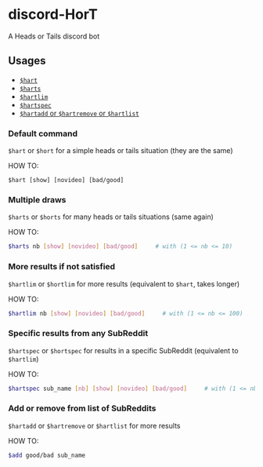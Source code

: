 # discord-HorT
A Heads or Tails discord bot

## Usages
- [``$hart``](https://github.com/erwanvivien/discord-HorT#default-command)
- [``$harts``](https://github.com/erwanvivien/discord-HorT#Multiple-draws)
- [``$hartlim``](https://github.com/erwanvivien/discord-HorT#More-results-if-not-satisfied)
- [``$hartspec``](https://github.com/erwanvivien/discord-HorT#Specific-results-from-any-SubReddit)
- [``$hartadd`` or ``$hartremove`` or ``$hartlist``](https://github.com/erwanvivien/discord-HorT#Add-or-remove-from-list-of-SubReddits)

### Default command
``$hart`` or ``$hort`` for a simple heads or tails situation (they are the same)

HOW TO:
```
$hart [show] [novideo] [bad/good]
```

### Multiple draws
``$harts`` or ``$horts`` for many heads or tails situations (same again)

HOW TO:
```bash
$harts nb [show] [novideo] [bad/good]     # with (1 <= nb <= 10)
```

### More results if not satisfied
``$hartlim`` or ``$hortlim`` for more results (equivalent to ``$hart``, takes longer)

HOW TO:
```bash
$hartlim nb [show] [novideo] [bad/good]     # with (1 <= nb <= 100)
```

### Specific results from any SubReddit
``$hartspec`` or ``$hortspec`` for results in a specific SubReddit (equivalent to ``$hartlim``)

HOW TO:
```bash
$hartspec sub_name [nb] [show] [novideo] [bad/good]     # with (1 <= nb <= 10)
```

### Add or remove from list of SubReddits
``$hartadd`` or ``$hartremove`` or ``$hartlist`` for more results 

HOW TO:
```bash
$add good/bad sub_name
```
